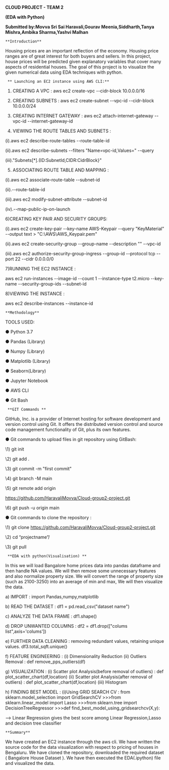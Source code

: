 ﻿  **CLOUD PROJECT - TEAM 2**

  **(EDA with Python)**

  **Submitted by:Movva  Sri Sai Haravali,Gourav Meenia,Siddharth,Tanya Mishra,Ambika Sharma,Yashvi Malhan**

    **Introduction**

Housing prices are an important reflection of the economy. Housing price ranges are of great interest for both buyers and sellers. In this project, house prices will be predicted 
given explanatory variables that cover many aspects of residential houses. The goal of this project is to visualize the given numerical data using EDA techniques with python.

     ** Launching an EC2 instance using AWS CLI:**

1) CREATING A VPC : aws ec2 create-vpc --cidr-block 10.0.0.0/16

2) CREATING SUBNETS : aws ec2 create-subnet --vpc-id <vpcId> --cidr-block 10.0.0.0/24

3) CREATING INTERNET GATEWAY : aws ec2 attach-internet-gateway --vpc-id <vpcId>--internet-gateway-id <InternetGatewayId>

4) VIEWING THE ROUTE TABLES AND SUBNETS : 

(i).aws ec2 describe-route-tables --route-table-id <RouteTableId>

(ii).aws ec2 describe-subnets --filters "Name=vpc-id,Values=<vpcId>" --query

(iii)."Subnets[\*].{ID:SubnetId,CIDR:CidrBlock}"


5) ASSOCIATING ROUTE TABLE AND MAPPING :

(i).aws ec2 associate-route-table --subnet-id <SubnetId> 
                                                      
(ii).--route-table-id <RouteTableId>

(iii).aws ec2 modify-subnet-attribute --subnet-id <SubnetId>

(iv).--map-public-ip-on-launch


6)CREATING KEY PAIR AND SECURITY GROUPS: 

(i).aws ec2 create-key-pair --key-name AWS-Keypair --query "KeyMaterial" --output text > "C:\AWS\AWS\_Keypair.pem"

(ii).aws ec2 create-security-group --group-name <security-group-name> --description "<description>" --vpc-id <vpcId>

(iii).aws ec2 authorize-security-group-ingress --group-id <GroupId> --protocol tcp --port 22 --cidr 0.0.0.0/0


7)RUNNING THE EC2 INSTANCE : 

aws ec2 run-instances --image-id <ami-id> --count 1 --instance-type t2.micro --key-name <Keypair-name> --security-group-ids <SecurityGroupId> --subnet-id <SubnetId>

8)VIEWING THE INSTANCE : 

aws ec2 describe-instances --instance-id <InstanceId>



    **Methodology**

TOOLS USED:

● Python 3.7

● Pandas (Library)

● Numpy (Library)

● Matplotlib (Library)

● Seaborn(Library)

● Jupyter Notebook

● AWS CLI

● Git Bash

     **GIT Commands **

GitHub, Inc. is a provider of Internet hosting for software development and version control using Git. It offers the distributed version control and source code
management functionality of Git, plus its own features.

● Git commands to upload files in git repository using GitBash:

\1) git init

\2) git add .

\3) git commit -m "first commit"

\4) git branch -M main

\5) git remote add origin

<https://github.com/HaravaliMovva/Cloud-group2-project.git>

\6) git push -u origin main

● Git commands to clone the repository :

\1) git clone <https://github.com/HaravaliMovva/Cloud-group2-project.git>

\2) cd “projectname”/

\3) git pull

     **EDA with python(Visualisation) **

In this we will load Bangalore home prices data into pandas dataframe and then handle NA values. We will then remove some unnecessary features and also normalize
property size. We will convert the range of property size (such as 2100-3250) into an average of min and max, We will then visualize the data.

a) IMPORT : import Pandas,numpy,matplotlib

b) READ THE DATASET : df1 = pd.read_csv("dataset name")

c) ANALYZE THE DATA FRAME : df1.shape()

d) DROP UNWANTED COLUMNS : df2 = df1.drop(["colums list",axis='colums'])

e) FURTHER DATA CLEANING : removing redundant values, retaining unique values. df3.total_sqft.unique()

f) FEATURE ENGINEERING : (i) Dimensionality Reduction 
                         (ii) Outliers Removal : def remove_pps_outliers(df)

g) VISUALIZATION : (i) Scatter plot Analysis(before removal of outliers) : def plot_scatter_chart(df,location) 
                   (ii) Scatter plot Analysis(after removal of outliers) : def plot_scatter_chart(df,location) 
                   (iii) Histogram

h) FINDING BEST MODEL : (i)Using GRID SEARCH CV : from sklearn.model_selection import GridSearchCV
                        	>>>from sklearn.linear_model import Lasso
                        	>>>from sklearn.tree import DecisionTreeRegressor
                        	>>>def find_best_model_using_gridsearchcv(X,y):

 -->  Linear Regression gives the best score among Linear Regression,Lasso and decision tree classifier


    **Summary**

We have created an EC2 instance through the aws cli. We have written the source code for the data visualization with respect to pricing of houses in
Bengaluru. We have cloned the repository, downloaded the required dataset ( Bangalore House Dataset ). We have then executed the
EDA(.ipython) file and visualized the data.

